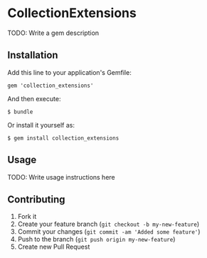 # CollectionExtensions

TODO: Write a gem description

## Installation

Add this line to your application's Gemfile:

    gem 'collection_extensions'

And then execute:

    $ bundle

Or install it yourself as:

    $ gem install collection_extensions

## Usage

TODO: Write usage instructions here

## Contributing

1. Fork it
2. Create your feature branch (`git checkout -b my-new-feature`)
3. Commit your changes (`git commit -am 'Added some feature'`)
4. Push to the branch (`git push origin my-new-feature`)
5. Create new Pull Request
